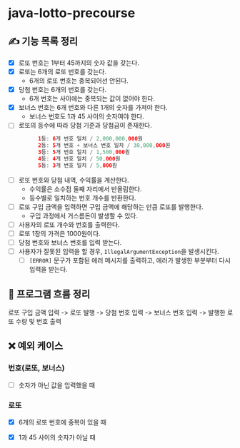 # java-lotto-precourse

## ✍ 기능 목록 정리
- [x] 로또 번호는 1부터 45까지의 숫자 값을 갖는다.
- [x] 로또는 6개의 로또 번호를 갖는다.
  - 6개의 로또 번호는 중복되어선 안된다.
- [x] 당첨 번호는 6개의 번호를 갖는다.
  - 6개 번호는 사이에는 중복되는 값이 없어야 한다.
- [x] 보너스 번호는 6개 번호와 다른 1개의 숫자를 가져야 한다.
  - 보너스 번호도 1과 45 사이의 숫자여야 한다.
- [ ] 로또의 등수에 따라 당첨 기준과 당첨금이 존재한다.
  ```java
        1등: 6개 번호 일치 / 2,000,000,000원
        2등: 5개 번호 + 보너스 번호 일치 / 30,000,000원
        3등: 5개 번호 일치 / 1,500,000원
        4등: 4개 번호 일치 / 50,000원
        5등: 3개 번호 일치 / 5,000원
    ```
- [ ] 로또 번호와 당첨 내역, 수익률을 계산한다.
  - 수익률은 소수점 둘째 자리에서 반올림한다.
  - 등수별로 일치하는 번호 개수를 반환한다.
- [ ] 로또 구입 금액을 입력하면 구입 금액에 해당하는 만큼 로또를 발행한다.
  - 구입 과정에서 거스름돈이 발생할 수 있다.
- [ ] 사용자의 로또 개수와 번호를 출력한다.
- [ ] 로또 1장의 가격은 1000원이다.
- [ ] 당첨 번호와 보너스 번호를 입력 받는다.
- [ ] 사용자가 잘못된 입력을 할 경우, `IllegalArgumentException`을 발생시킨다.
  - [ ] `[ERROR]` 문구가 포함된 에러 메시지를 출력하고, 에러가 발생한 부분부터 다시 입력을 받는다.

## 🔀 프로그램 흐름 정리
로또 구입 금액 입력 -> 로또 발행 -> 당첨 번호 입력 -> 보너스 번호 입력 -> 발행한 로또 수량 및 번호 출력


## ❌ 예외 케이스

### 번호(로또, 보너스)
- [ ] 숫자가 아닌 값을 입력했을 때

### 로또
- [x] 6개의 로또 번호에 중복이 있을 때
- [x] 1과 45 사이의 숫자가 아닐 때

